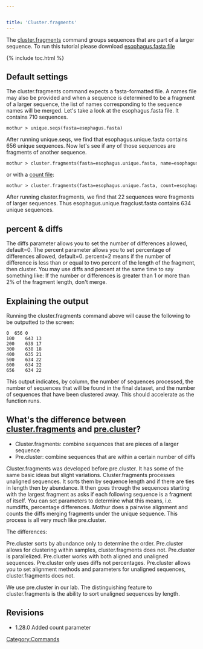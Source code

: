 ```yaml
---


title: 'Cluster.fragments'
---
```

The [cluster.fragments](cluster.fragments) command groups
sequences that are part of a larger sequence. To run this tutorial
please download [ esophagus.fasta
file](Media:Esophagus.fasta.zip)

{% include toc.html %}

## Default settings

The cluster.fragments command expects a fasta-formatted file. A names
file may also be provided and when a sequence is determined to be a
fragment of a larger sequence, the list of names corresponding to the
sequence names will be merged. Let\'s take a look at the esophagus.fasta
file. It contains 710 sequences.

    mothur > unique.seqs(fasta=esophagus.fasta)

After running unique.seqs, we find that esophagus.unique.fasta contains
656 unique sequences. Now let\'s see if any of those sequences are
fragments of another sequence.

    mothur > cluster.fragments(fasta=esophagus.unique.fasta, name=esophagus.names)

or with a [ count file](Count_File):

    mothur > cluster.fragments(fasta=esophagus.unique.fasta, count=esophagus.count_table)

After running cluster.fragments, we find that 22 sequences were
fragments of larger sequences. Thus esophagus.unique.fragclust.fasta
contains 634 unique sequences.

## percent & diffs

The diffs parameter allows you to set the number of differences allowed,
default=0. The percent parameter allows you to set percentage of
differences allowed, default=0. percent=2 means if the number of
difference is less than or equal to two percent of the length of the
fragment, then cluster. You may use diffs and percent at the same time
to say something like: If the number or differences is greater than 1 or
more than 2% of the fragment length, don\'t merge.

## Explaining the output

Running the cluster.fragments command above will cause the following to
be outputted to the screen:

    0  656 0
    100    643 13
    200    639 17
    300    638 18
    400    635 21
    500    634 22
    600    634 22
    656    634 22

This output indicates, by column, the number of sequences processed, the
number of sequences that will be found in the final dataset, and the
number of sequences that have been clustered away. This should
accelerate as the function runs.

## What\'s the difference between [cluster.fragments](cluster.fragments) and [pre.cluster](pre.cluster "wikilink")?

-   Cluster.fragments: combine sequences that are pieces of a larger
    sequence
-   Pre.cluster: combine sequences that are within a certain number of
    diffs

Cluster.fragments was developed before pre.cluster. It has some of the
same basic ideas but slight variations. Cluster.fragments processes
unaligned sequences. It sorts them by sequence length and if there are
ties in length then by abundance. It then goes through the sequences
starting with the largest fragment as asks if each following sequence is
a fragment of itself. You can set parameters to determine what this
means, i.e. numdiffs, percentage differences. Mothur does a pairwise
alignment and counts the diffs merging fragments under the unique
sequence. This process is all very much like pre.cluster.

The differences:

Pre.cluster sorts by abundance only to determine the order. Pre.cluster
allows for clustering within samples, cluster.fragments does not.
Pre.cluster is parallelized. Pre.cluster works with both aligned and
unaligned sequences. Pre.cluster only uses diffs not percentages.
Pre.cluster allows you to set alignment methods and parameters for
unaligned sequences, cluster.fragments does not.

We use pre.cluster in our lab. The distinguishing feature to
cluster.fragments is the ability to sort unaligned sequences by length.

## Revisions

-   1.28.0 Added count parameter

[Category:Commands](Category:Commands)
